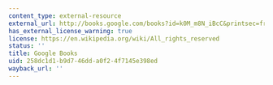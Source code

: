 ```yaml
---
content_type: external-resource
external_url: http://books.google.com/books?id=k0M_m8N_iBcC&printsec=frontcover
has_external_license_warning: true
license: https://en.wikipedia.org/wiki/All_rights_reserved
status: ''
title: Google Books
uid: 258dc1d1-b9d7-46dd-a0f2-4f7145e398ed
wayback_url: ''
---
```

